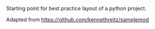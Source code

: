 Starting point for best practice layout of a python project.

Adapted from https://github.com/kennethreitz/samplemod
